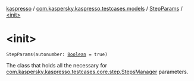 [kaspresso](../../index.md) / [com.kaspersky.kaspresso.testcases.models](../index.md) / [StepParams](index.md) / [&lt;init&gt;](./-init-.md)

# &lt;init&gt;

`StepParams(autonumber: `[`Boolean`](https://kotlinlang.org/api/latest/jvm/stdlib/kotlin/-boolean/index.html)` = true)`

The class that holds all the necessary for [com.kaspersky.kaspresso.testcases.core.step.StepsManager](#) parameters.


